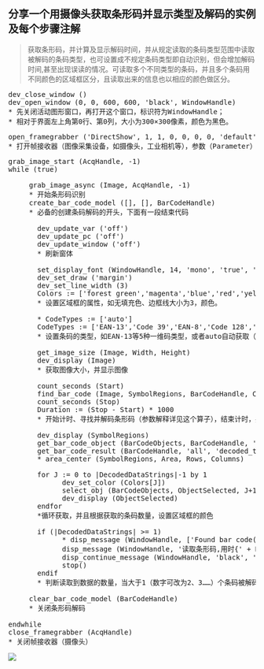 
## 分享一个用摄像头获取条形码并显示类型及解码的实例及每个步骤注解

> 获取条形码，并计算及显示解码时间，并从规定读取的条码类型范围中读取被解码的条码类型，也可设置成不规定条码类型即自动识别，但会增加解码时间,甚至出现误读的情况。可读取多个不同类型的条码，并且多个条码用不同颜色的区域框区分，且读取出来的信息也以相应的颜色做区分。

<pre name="code" class="halcon">
dev_close_window ()
dev_open_window (0, 0, 600, 600, 'black', WindowHandle)
* 先关闭活动图形窗口，再打开这个窗口，标识符为WindowHandle；
* 相对于界面左上角第0行、第0列，大小为300×300像素，颜色为黑色。
</pre>

<pre name="code" class="halcon">
open_framegrabber ('DirectShow', 1, 1, 0, 0, 0, 0, 'default', 8, 'rgb', -1, 'false', 'default', 'Gsou USB2.0 Camera', 0, -1, AcqHandle)
* 打开帧接收器（图像采集设备，如摄像头，工业相机等），参数（Parameter）详见这个算子
</pre>

<pre name="code" class="halcon">
grab_image_start (AcqHandle, -1)
while (true)

     grab_image_async (Image, AcqHandle, -1)
     * 开始条形码识别
     create_bar_code_model ([], [], BarCodeHandle)
     * 必备的创建条码解码的开头，下面有一段结束代码
       
       dev_update_var ('off')
       dev_update_pc ('off')
       dev_update_window ('off')
       * 刷新窗体
       
       set_display_font (WindowHandle, 14, 'mono', 'true', 'false')
       dev_set_draw ('margin')
       dev_set_line_width (3)
       Colors := ['forest green','magenta','blue','red','yellow']
       * 设置区域框的属性，如无填充色、边框线大小为3，颜色。
       
       * CodeTypes := ['auto']
       CodeTypes := ['EAN-13','Code 39','EAN-8','Code 128','Code 93']
       * 设置条码的类型，如EAN-13等5种一维码类型，或者auto自动获取（但解码时间较长且有误读的可能）
       
       get_image_size (Image, Width, Height)
       dev_display (Image)
       * 获取图像大小，并显示图像
       
       count_seconds (Start)
       find_bar_code (Image, SymbolRegions, BarCodeHandle, CodeTypes, DecodedDataStrings)
       count_seconds (Stop)
       Duration := (Stop - Start) * 1000
       * 开始计时、寻找并解码条形码（参数解释详见这个算子），结束计时，并计算解码的时间
       
       dev_display (SymbolRegions)
       get_bar_code_object (BarCodeObjects, BarCodeHandle, 'all', 'symbol_regions')
       get_bar_code_result (BarCodeHandle, 'all', 'decoded_types', DecodedDataTypes)
       * area_center (SymbolRegions, Area, Rows, Columns)
       
       for J := 0 to |DecodedDataStrings|-1 by 1
             dev_set_color (Colors[J])
             select_obj (BarCodeObjects, ObjectSelected, J+1)
             dev_display (ObjectSelected)
       endfor
       *循环获取，并且根据获取的条码数量，设置区域框的颜色
     
       if (|DecodedDataStrings| >= 1)
             * disp_message (WindowHandle, ['Found bar code(s) in ' + Duration$'3.0f' + 'ms:','\n Type: ' + DecodedDataTypes + '\n Data: ' + DecodedDataStrings], 'window', 5*12, 12, 'black', 'true')
             disp_message (WindowHandle, '读取条形码,用时{' + Duration$'3.0f' + 'ms}:' + '[' + DecodedDataTypes + ']' + '=' + '“' +  DecodedDataStrings + '”', 'window', 12, 12, Colors, 'true')
             disp_continue_message (WindowHandle, 'black', 'true')
             stop()
       endif
       * 判断读取到数据的数量，当大于1（数字可改为2、3……）个条码被解码时，显示信息在窗体的第12行，第12列的位置，并按顺序用不同的颜色标注
     
     clear_bar_code_model (BarCodeHandle)  
     * 关闭条形码解码
     
endwhile
close_framegrabber (AcqHandle)
* 关闭帧接收器（摄像头）
</pre>

<img src="image001.jpg" align = "left"/>
